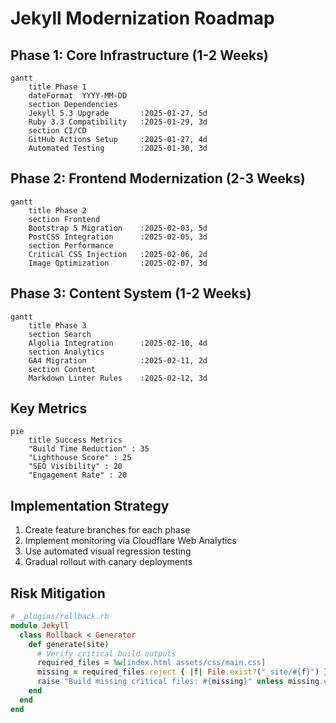# Jekyll Modernization Roadmap

## Phase 1: Core Infrastructure (1-2 Weeks)

```mermaid
gantt
    title Phase 1
    dateFormat  YYYY-MM-DD
    section Dependencies
    Jekyll 5.3 Upgrade       :2025-01-27, 5d
    Ruby 3.3 Compatibility   :2025-01-29, 3d
    section CI/CD
    GitHub Actions Setup     :2025-01-27, 4d
    Automated Testing        :2025-01-30, 3d
```

## Phase 2: Frontend Modernization (2-3 Weeks)

```mermaid
gantt
    title Phase 2
    section Frontend
    Bootstrap 5 Migration    :2025-02-03, 5d
    PostCSS Integration      :2025-02-05, 3d
    section Performance
    Critical CSS Injection   :2025-02-06, 2d
    Image Optimization       :2025-02-07, 3d
```

## Phase 3: Content System (1-2 Weeks)

```mermaid
gantt
    title Phase 3
    section Search
    Algolia Integration      :2025-02-10, 4d
    section Analytics
    GA4 Migration            :2025-02-11, 2d
    section Content
    Markdown Linter Rules    :2025-02-12, 3d
```

## Key Metrics

```mermaid
pie
    title Success Metrics
    "Build Time Reduction" : 35
    "Lighthouse Score" : 25
    "SEO Visibility" : 20
    "Engagement Rate" : 20
```

## Implementation Strategy

1. Create feature branches for each phase
2. Implement monitoring via Cloudflare Web Analytics
3. Use automated visual regression testing
4. Gradual rollout with canary deployments

## Risk Mitigation

```ruby
# _plugins/rollback.rb
module Jekyll
  class Rollback < Generator
    def generate(site)
      # Verify critical build outputs
      required_files = %w[index.html assets/css/main.css]
      missing = required_files.reject { |f| File.exist?("_site/#{f}") }
      raise "Build missing critical files: #{missing}" unless missing.empty?
    end
  end
end
